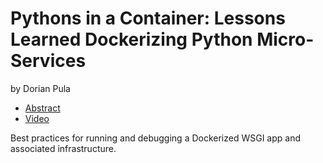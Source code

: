 # Pythons in a Container: Lessons Learned Dockerizing Python Micro-Services

by Dorian Pula

- [Abstract](https://us.pycon.org/2016/schedule/presentation/2096/)
- [Video](https://www.youtube.com/watch?v=qT0dQ8S7jOg)

Best practices for running and debugging a Dockerized WSGI app and associated infrastructure.
